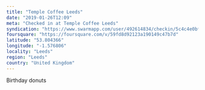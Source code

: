 ```yaml
---
title: "Temple Coffee Leeds"
date: "2019-01-26T12:09"
meta: "Checked in at Temple Coffee Leeds"
syndication: "https://www.swarmapp.com/user/492614834/checkin/5c4c4e0bf193c0002c62f414"
foursquare: "https://foursquare.com/v/59fd8d92123a190149c47b7d"
latitude: "53.804366"
longitude: "-1.576806"
locality: "Leeds"
region: "Leeds"
country: "United Kingdom"
---
```

Birthday donuts

